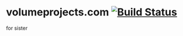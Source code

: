 # volumeprojects.com   [![Build Status](https://travis-ci.org/chrisjstevenson/volumeprojects.svg?branch=master)](https://travis-ci.org/chrisjstevenson/volumeprojects)
for sister


